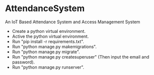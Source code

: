 # AttendanceSystem
An IoT Based Attendance System and Access Management System
* Create a python virtual environment.
* Active the python virtual environment. 
* Run "pip install -r requirements.txt".
* Run "python manage.py makemigrations".
* Run "python manage.py migrate".
* Run "python manage.py createsuperuser" (Then input the email and password).
* Run "python manage.py runserver".
